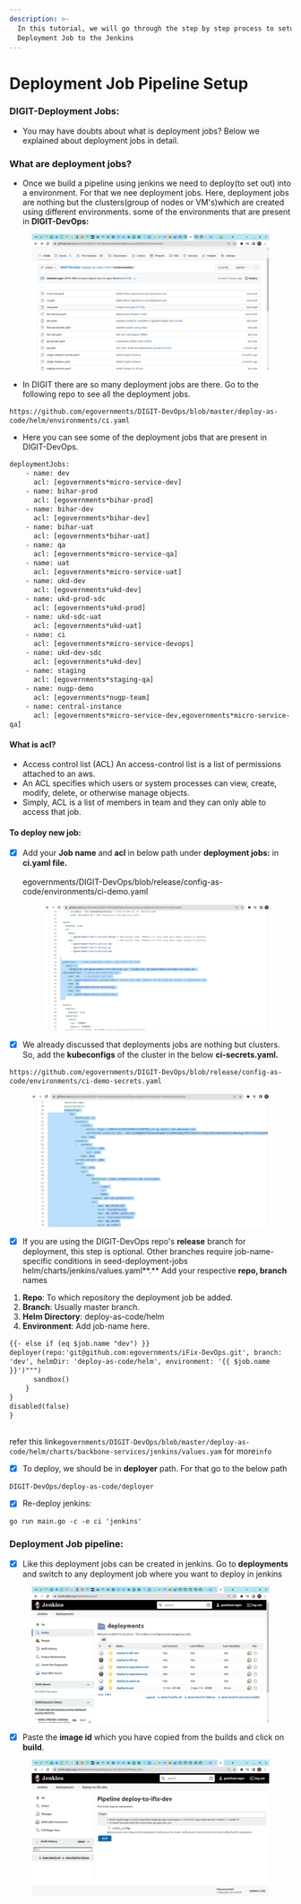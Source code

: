 ```yaml
---
description: >-
  In this tutorial, we will go through the step by step process to setup
  Deployment Job to the Jenkins
---
```


# Deployment Job Pipeline Setup

### DIGIT-Deployment Jobs:

* You may have doubts about what is deployment jobs? Below we explained about deployment jobs in detail.

### What are deployment jobs?

* Once we build a pipeline using jenkins we need to deploy(to set out) into  a environment. For that we nee deployment jobs. Here, deployment jobs are nothing but the clusters(group of nodes or VM's)which are created using different environments. some of the environments that are present in **DIGIT-DevOps:**

<figure><img src="../../.gitbook/assets/image (98).png" alt=""><figcaption></figcaption></figure>

* In DIGIT there are so many deployment jobs are there. Go to the following repo to see all the deployment jobs.

```
https://github.com/egovernments/DIGIT-DevOps/blob/master/deploy-as-code/helm/environments/ci.yaml
```

* Here you can see some of the deployment jobs that are present in DIGIT-DevOps.

```
deploymentJobs:
    - name: dev
      acl: [egovernments*micro-service-dev]
    - name: bihar-prod
      acl: [egovernments*bihar-prod]
    - name: bihar-dev
      acl: [egovernments*bihar-dev]
    - name: bihar-uat
      acl: [egovernments*bihar-uat]
    - name: qa
      acl: [egovernments*micro-service-qa] 
    - name: uat
      acl: [egovernments*micro-service-uat] 
    - name: ukd-dev
      acl: [egovernments*ukd-dev] 
    - name: ukd-prod-sdc
      acl: [egovernments*ukd-prod] 
    - name: ukd-sdc-uat
      acl: [egovernments*ukd-uat]                 
    - name: ci
      acl: [egovernments*micro-service-devops]      
    - name: ukd-dev-sdc
      acl: [egovernments*ukd-dev]
    - name: staging
      acl: [egovernments*staging-qa] 
    - name: nugp-demo
      acl: [egovernments*nugp-team] 
    - name: central-instance
      acl: [egovernments*micro-service-dev,egovernments*micro-service-qa]
```

#### What is acl?

* Access control list (ACL) An access-control list is a list of permissions attached to an aws.
* An ACL specifies which users or system processes can view, create, modify, delete, or otherwise manage objects.
* Simply, ACL is a list of members in team and they can only able to access that job.

#### To deploy new job:

*   [x] Add your **Job name** and **acl** in below path under **deployment jobs:**    in **ci.yaml file.**\
    \
    egovernments/DIGIT-DevOps/blob/release/config-as-code/environments/ci-demo.yaml

    <figure><img src="../../.gitbook/assets/image (76).png" alt=""><figcaption></figcaption></figure>
* [x] We already discussed that deployments jobs are nothing but clusters. So, add the **kubeconfigs** of the cluster in the below **ci-secrets.yaml.**

```
https://github.com/egovernments/DIGIT-DevOps/blob/release/config-as-code/environments/ci-demo-secrets.yaml
```

<figure><img src="../../.gitbook/assets/image (78).png" alt=""><figcaption></figcaption></figure>

* [x] If you are using the DIGIT-DevOps repo's **release** branch for deployment, this step is optional.  Other branches require job-name-specific conditions in seed-deployment-jobs helm/charts/jenkins/values.yaml**.** Add your respective **repo, branch** names

1. **Repo**: To which repository the deployment job be added.
2. **Branch**: Usually master branch.
3. **Helm Directory**: deploy-as-code/helm
4. **Environment**: Add job-name here.

```
{{- else if (eq $job.name "dev") }}            
deployer(repo:'git@github.com:egovernments/iFix-DevOps.git', branch: 'dev', helmDir: 'deploy-as-code/helm', environment: '{{ $job.name }}')""")
      sandbox() 
    }
}
disabled(false)
}
```

\
refer this link`egovernments/DIGIT-DevOps/blob/master/deploy-as-code/helm/charts/backbone-services/jenkins/values.yam` for more`info`

* [x] To deploy, we should be in **deployer** path. For that go to the below path

```
DIGIT-DevOps/deploy-as-code/deployer
```

* [x] Re-deploy jenkins:

```
go run main.go -c -e ci 'jenkins' 
```

### Deployment Job pipeline:

* [x] Like this deployment jobs can be created in jenkins. Go to **deployments** and switch to any deployment job where you want to deploy in jenkins

<figure><img src="../../.gitbook/assets/image (6) (1).png" alt=""><figcaption></figcaption></figure>

* [x] Paste the **image id** which you have copied from the builds and click on **build**.

<figure><img src="../../.gitbook/assets/image (96).png" alt=""><figcaption></figcaption></figure>
